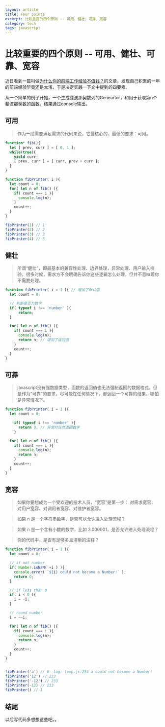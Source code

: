 ```yaml
---
layout: article
title: Four points
excerpt: 比较重要的四个原则 -- 可用、健壮、可靠、宽容
category: tech
tags: javascript
---
```


# 比较重要的四个原则 -- 可用、健壮、可靠、宽容
近日看到一篇叫做[为什么你的前端工作经验不值钱？](https://zhuanlan.zhihu.com/p/25595871)的文章，发现自己积累的一年的前端经验毕竟还是太浅，于是决定实践一下文中提到的四要素。

从一个简单的例子开始，一个生成斐波那契数列的Geneartor，和用于获取第n个斐波那契数的函数。结果通过console输出。

## 可用
> 作为一段需要满足需求的代码来说，它最核心的、最低的要求：可用。

```javascript
function* fib(){
  let [ prev, curr ] = [ 0, 1 ];
  while(true){
    yield curr;
    [ prev, curr ] = [ curr, prev + curr ];
  }
}

function fibPrinter( i ){
  let count = 0;
  for( let n of fib() ){
    if( count === i ){
      console.log(n);
    }
    count++;
  }
}

fibPrinter(1) // 1
fibPrinter(2) // 2
fibPrinter(3) // 3
fibPrinter(4) // 5
```

## 健壮
> 所谓“健壮”，即最基本的兼容性处理、边界处理，异常处理、用户输入校验。很多时候，需求方不会明确告诉你这些逻辑怎么处理，但并不意味着你不需要处理。

```javascript
function fibPrinter( i = 1 ){ // 增加了默认值
  let count = 0;

  // 判断是否为数字
  if( typeof i !== 'number' ){
      return;
  }

  for( let n of fib() ){
    if( count === i ){
      console.log(n);
      return n; // 增加了返回值
    }
    count++;
  }
}
```

## 可靠
> javascript没有强数据类型，函数的返回值也无法强制返回的数据格式。但是作为“可靠”的要求，尽可能在任何情况下，都返回一个可靠的结果，哪怕是异常情况下。

```javascript
function fibPrinter( i = 1 ){
  let count = 0;

    if( typeof i !== 'number' ){
      return 0; // 异常时任然返回数字
    }

  for( let n of fib() ){
    if( count === i ){
      console.log(n);
      return n;
    }
    count++;
  }
}
```

## 宽容
>如果你要想成为一个受欢迎的技术人员，“宽容”是第一步： 对需求宽容、对用户宽容、对调用者宽容、对维护者宽容。

> 如果 n 是一个字符串数字，是否可以允许进入处理流程？

> 如果 n 是一个含有小数的数字，比如 3.000001，是否允许进入处理流程？

> 你的代码中，是否有足够多且清晰的注释？

```javascript
function fibPrinter( i = 1 ){
  let count = 0;

  // if not number
  if( Number.isNaN( +i ) ){
    console.error( `${i} could not become a Number!` );
    return 0;
  }

  // if less than 0
  if( i < 0 ){
    i = -i;
  }

  // round number
  i = ~~i;

  for( let n of fib() ){
    if( count === i ){
      console.log(n);
      return n;
    }
    count++;
  }
}


fibPrinter('a') // 0  log: temp.js:254 a could not become a Number!
fibPrinter('12') // 233
fibPrinter('-12') // 233
fibPrinter(-12) // 233
fibPrinter() // 1
```

## 结尾
以后写代码多想想这些吧。。

